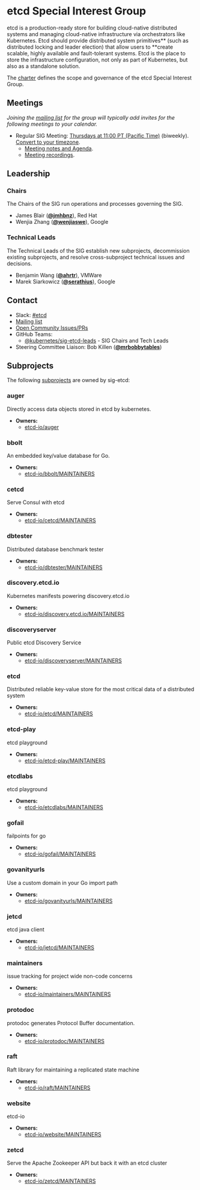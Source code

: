 <!---
This is an autogenerated file!

Please do not edit this file directly, but instead make changes to the
sigs.yaml file in the project root.

To understand how this file is generated, see https://git.k8s.io/community/generator/README.md
--->
# etcd Special Interest Group

etcd is a production-ready store for building cloud-native distributed systems and managing cloud-native infrastructure via orchestrators like Kubernetes.
Etcd should provide distributed system primitives** (such as distributed locking and leader election) that allow users to **create scalable, highly available and fault-tolerant systems.
Etcd is the place to store the infrastructure configuration, not only as part of Kubernetes, but also as a standalone solution.

The [charter](charter.md) defines the scope and governance of the etcd Special Interest Group.

## Meetings
*Joining the [mailing list](https://groups.google.com/g/etcd-dev) for the group will typically add invites for the following meetings to your calendar.*
* Regular SIG Meeting: [Thursdays at 11:00 PT (Pacific Time)](https://zoom.us/my/cncfetcdproject) (biweekly). [Convert to your timezone](http://www.thetimezoneconverter.com/?t=11:00&tz=PT%20%28Pacific%20Time%29).
  * [Meeting notes and Agenda](https://docs.google.com/document/d/16XEGyPBisZvmmoIHSZzv__LoyOeluC5a4x353CX0SIM/edit?usp=sharing).
  * [Meeting recordings](https://www.youtube.com/playlist?list=PLRGL688DpO9rtufHbiunuCHddYY6MGkwW).

## Leadership

### Chairs
The Chairs of the SIG run operations and processes governing the SIG.

* James Blair (**[@jmhbnz](https://github.com/jmhbnz)**), Red Hat
* Wenjia Zhang (**[@wenjiaswe](https://github.com/wenjiaswe)**), Google

### Technical Leads
The Technical Leads of the SIG establish new subprojects, decommission existing
subprojects, and resolve cross-subproject technical issues and decisions.

* Benjamin Wang (**[@ahrtr](https://github.com/ahrtr)**), VMWare
* Marek Siarkowicz (**[@serathius](https://github.com/serathius)**), Google

## Contact
- Slack: [#etcd](https://kubernetes.slack.com/messages/etcd)
- [Mailing list](https://groups.google.com/g/etcd-dev)
- [Open Community Issues/PRs](https://github.com/kubernetes/community/labels/sig%2Fetcd)
- GitHub Teams:
    - [@kubernetes/sig-etcd-leads](https://github.com/orgs/kubernetes/teams/sig-etcd-leads) - SIG Chairs and Tech Leads
- Steering Committee Liaison: Bob Killen (**[@mrbobbytables](https://github.com/mrbobbytables)**)

## Subprojects

The following [subprojects][subproject-definition] are owned by sig-etcd:
### auger
Directly access data objects stored in etcd by kubernetes.
- **Owners:**
  - [etcd-io/auger](https://github.com/etcd-io/auger/blob/master/OWNERS)
### bbolt
An embedded key/value database for Go.
- **Owners:**
  - [etcd-io/bbolt/MAINTAINERS](https://github.com/etcd-io/bbolt/blob/master/MAINTAINERS)
### cetcd
Serve Consul with etcd
- **Owners:**
  - [etcd-io/cetcd/MAINTAINERS](https://github.com/etcd-io/cetcd/blob/master/MAINTAINERS)
### dbtester
Distributed database benchmark tester
- **Owners:**
  - [etcd-io/dbtester/MAINTAINERS](https://github.com/etcd-io/dbtester/blob/master/MAINTAINERS)
### discovery.etcd.io
Kubernetes manifests powering discovery.etcd.io
- **Owners:**
  - [etcd-io/discovery.etcd.io/MAINTAINERS](https://github.com/etcd-io/discovery.etcd.io/blob/master/MAINTAINERS)
### discoveryserver
Public etcd Discovery Service
- **Owners:**
  - [etcd-io/discoveryserver/MAINTAINERS](https://github.com/etcd-io/discoveryserver/blob/master/MAINTAINERS)
### etcd
Distributed reliable key-value store for the most critical data of a distributed system
- **Owners:**
  - [etcd-io/etcd/MAINTAINERS](https://github.com/etcd-io/etcd/blob/master/MAINTAINERS)
### etcd-play
etcd playground
- **Owners:**
  - [etcd-io/etcd-play/MAINTAINERS](https://github.com/etcd-io/etcd-play/blob/master/MAINTAINERS)
### etcdlabs
etcd playground
- **Owners:**
  - [etcd-io/etcdlabs/MAINTAINERS](https://github.com/etcd-io/etcdlabs/blob/master/MAINTAINERS)
### gofail
failpoints for go
- **Owners:**
  - [etcd-io/gofail/MAINTAINERS](https://github.com/etcd-io/gofail/blob/master/MAINTAINERS)
### govanityurls
Use a custom domain in your Go import path
- **Owners:**
  - [etcd-io/govanityurls/MAINTAINERS](https://github.com/etcd-io/govanityurls/blob/master/MAINTAINERS)
### jetcd
etcd java client
- **Owners:**
  - [etcd-io/jetcd/MAINTAINERS](https://github.com/etcd-io/jetcd/blob/master/MAINTAINERS)
### maintainers
issue tracking for project wide non-code concerns
- **Owners:**
  - [etcd-io/maintainers/MAINTAINERS](https://github.com/etcd-io/maintainers/blob/master/MAINTAINERS)
### protodoc
protodoc generates Protocol Buffer documentation.
- **Owners:**
  - [etcd-io/protodoc/MAINTAINERS](https://github.com/etcd-io/protodoc/blob/master/MAINTAINERS)
### raft
Raft library for maintaining a replicated state machine
- **Owners:**
  - [etcd-io/raft/MAINTAINERS](https://github.com/etcd-io/raft/blob/master/MAINTAINERS)
### website
etcd-io
- **Owners:**
  - [etcd-io/website/MAINTAINERS](https://github.com/etcd-io/website/blob/master/MAINTAINERS)
### zetcd
Serve the Apache Zookeeper API but back it with an etcd cluster
- **Owners:**
  - [etcd-io/zetcd/MAINTAINERS](https://github.com/etcd-io/zetcd/blob/master/MAINTAINERS)

[subproject-definition]: https://github.com/kubernetes/community/blob/master/governance.md#subprojects
[working-group-definition]: https://github.com/kubernetes/community/blob/master/governance.md#working-groups
<!-- BEGIN CUSTOM CONTENT -->

<!-- END CUSTOM CONTENT -->
